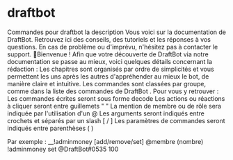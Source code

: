 # draftbot
Commandes pour draftbot
la description
Vous voici sur la documentation de DraftBot. Retrouvez ici des conseils, des tutoriels et les réponses à vos questions. En cas de problème ou d'imprévu, n'hésitez pas à contacter le support.
🙂Bienvenue !
Afin que votre découverte de DraftBot via notre documentation se passe au mieux, voici quelques détails concernant la rédaction :
Les chapitres sont organisés par ordre de simplicités et vous permettent les uns après les autres d'appréhender au mieux le bot, de manière claire et intuitive.
Les commandes sont classées par groupe, comme dans la liste des commandes de DraftBot .
Pour vous y retrouver :
Les commandes écrites seront sous forme decode
Les actions ou réactions à cliquer seront entre guillemets " "
La mention de membre ou de rôle sera indiquée par l'utilisation d'un @
Les arguments seront indiqués entre crochets et séparés par un slash [ / ]
Les paramètres de commandes seront indiqués entre parenthèses ( )

Par exemple :
__!adminmoney [add/remove/set] @membre (nombre)
!adminmoney set @DraftBot#0535 100
